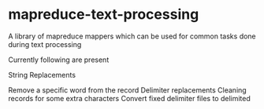 mapreduce-text-processing
=========================

A library of mapreduce mappers which can be used for common tasks done during text processing

Currently following are present


String Replacements

Remove a specific word from the record
Delimiter replacements
Cleaning records for some extra characters
Convert fixed delimiter files to delimited


